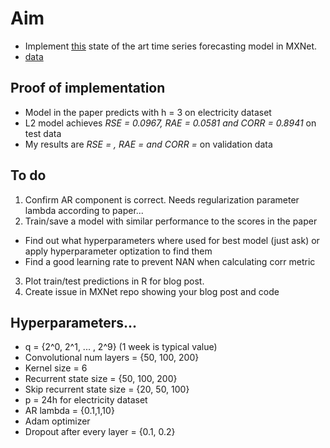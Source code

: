 # Aim

- Implement [this](https://arxiv.org/pdf/1703.07015.pdf) state of the art time series forecasting model in MXNet.
- [data](https://github.com/laiguokun/multivariate-time-series-data)

## Proof of implementation

- Model in the paper predicts with h = 3 on electricity dataset
- L2 model achieves *RSE = 0.0967, RAE = 0.0581 and CORR = 0.8941* on test data
- My results are *RSE = , RAE =  and CORR =* on validation data

## To do

1. Confirm AR component is correct. Needs regularization parameter lambda according to paper...
2. Train/save a model with similar performance to the scores in the paper

- Find out what hyperparameters where used for best model (just ask) or apply hyperparameter optization to find them
- Find a good learning rate to prevent NAN when calculating corr metric

3. Plot train/test predictions in R for blog post.
4. Create issue in MXNet repo showing your blog post and code

## Hyperparameters...

- q = {2^0, 2^1, ... , 2^9} (1 week is typical value)
- Convolutional num layers  = {50, 100, 200}
- Kernel size = 6
- Recurrent state size = {50, 100, 200}
- Skip recurrent state size = {20, 50, 100}
- p = 24h for electricity dataset
- AR lambda = {0.1,1,10}
- Adam optimizer
- Dropout after every layer =  {0.1, 0.2}


